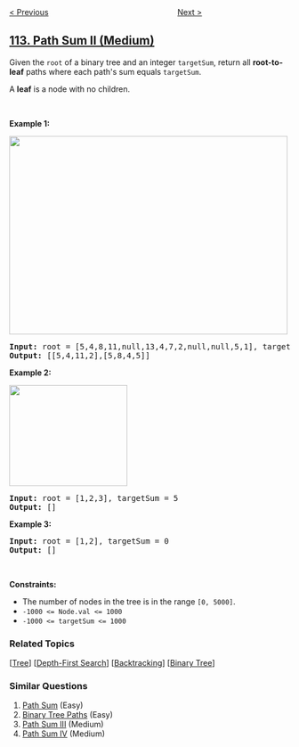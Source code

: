 <!--|This file generated by command(leetcode description); DO NOT EDIT.    |-->
<!--+----------------------------------------------------------------------+-->
<!--|@author    openset <openset.wang@gmail.com>                           |-->
<!--|@link      https://github.com/openset                                 |-->
<!--|@home      https://github.com/openset/leetcode                        |-->
<!--+----------------------------------------------------------------------+-->

[< Previous](../path-sum "Path Sum")
　　　　　　　　　　　　　　　　
[Next >](../flatten-binary-tree-to-linked-list "Flatten Binary Tree to Linked List")

## [113. Path Sum II (Medium)](https://leetcode.com/problems/path-sum-ii "路径总和 II")

<p>Given the <code>root</code> of a binary tree and an integer <code>targetSum</code>, return all <strong>root-to-leaf</strong> paths where each path&#39;s sum equals <code>targetSum</code>.</p>

<p>A <strong>leaf</strong> is a node with no children.</p>

<p>&nbsp;</p>
<p><strong>Example 1:</strong></p>
<img alt="" src="https://assets.leetcode.com/uploads/2021/01/18/pathsumii1.jpg" style="width: 500px; height: 356px;" />
<pre>
<strong>Input:</strong> root = [5,4,8,11,null,13,4,7,2,null,null,5,1], targetSum = 22
<strong>Output:</strong> [[5,4,11,2],[5,8,4,5]]
</pre>

<p><strong>Example 2:</strong></p>
<img alt="" src="https://assets.leetcode.com/uploads/2021/01/18/pathsum2.jpg" style="width: 212px; height: 181px;" />
<pre>
<strong>Input:</strong> root = [1,2,3], targetSum = 5
<strong>Output:</strong> []
</pre>

<p><strong>Example 3:</strong></p>

<pre>
<strong>Input:</strong> root = [1,2], targetSum = 0
<strong>Output:</strong> []
</pre>

<p>&nbsp;</p>
<p><strong>Constraints:</strong></p>

<ul>
	<li>The number of nodes in the tree is in the range <code>[0, 5000]</code>.</li>
	<li><code>-1000 &lt;= Node.val &lt;= 1000</code></li>
	<li><code>-1000 &lt;= targetSum &lt;= 1000</code></li>
</ul>

### Related Topics
  [[Tree](../../tag/tree/README.md)]
  [[Depth-First Search](../../tag/depth-first-search/README.md)]
  [[Backtracking](../../tag/backtracking/README.md)]
  [[Binary Tree](../../tag/binary-tree/README.md)]

### Similar Questions
  1. [Path Sum](../path-sum) (Easy)
  1. [Binary Tree Paths](../binary-tree-paths) (Easy)
  1. [Path Sum III](../path-sum-iii) (Medium)
  1. [Path Sum IV](../path-sum-iv) (Medium)
